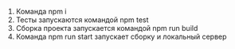 1. Команда npm i 
2. Тесты запускаются командой npm test
3. Сборка проекта запускается командой npm run build
4. Команда npm run start запускает сборку и локальный сервер
